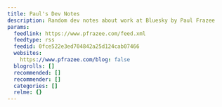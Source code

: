 ```yaml
---
title: Paul's Dev Notes
description: Random dev notes about work at Bluesky by Paul Frazee
params:
  feedlink: https://www.pfrazee.com/feed.xml
  feedtype: rss
  feedid: 0fce522e3ed704842a25d124cab07466
  websites:
    https://www.pfrazee.com/blog: false
  blogrolls: []
  recommended: []
  recommender: []
  categories: []
  relme: {}
---
```

